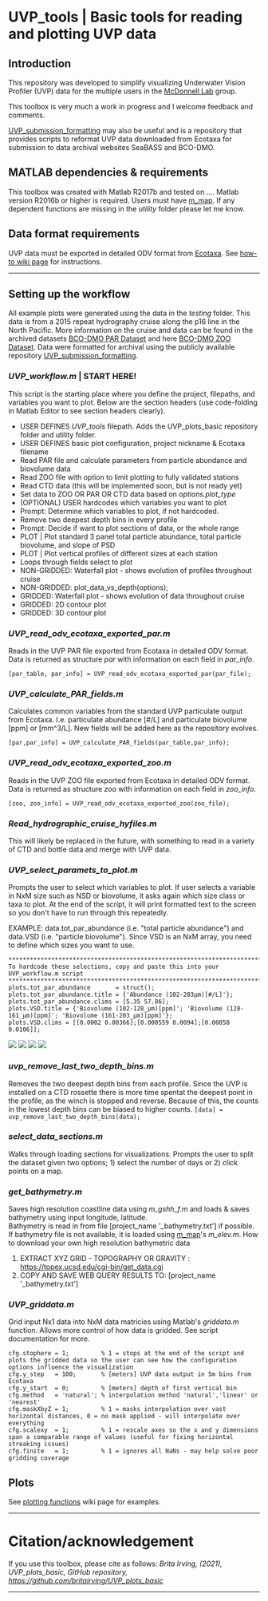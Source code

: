 # UVP_tools | Basic tools for reading and plotting UVP data
## Introduction
This repository was developed to simplify visualizing Underwater Vision Profiler (UVP) data for the multiple users in the [McDonnell Lab](https://sites.google.com/alaska.edu/mcdonnell/) group. 

This toolbox is very much a work in progress and I welcome feedback and comments.

[UVP_submission_formatting](https://github.com/britairving/UVP_submission_formatting) may also be useful and is a repository that provides scripts to reformat UVP data downloaded from Ecotaxa for submission to data archival websites SeaBASS and BCO-DMO.

## MATLAB dependencies & requirements
This toolbox was created with Matlab R2017b and tested on ....
Matlab version R2016b or higher is required.
Users must have [m_map](https://www.eoas.ubc.ca/~rich/map.html). If any dependent functions are missing in the _utility_ folder please let me know.

## Data format requirements
UVP data must be exported in detailed ODV format from [Ecotaxa](https://ecotaxa.obs-vlfr.fr/part/). See [how-to wiki page](https://github.com/britairving/UVP_plots_basic/wiki/How-to:-exporting-UVP-data-from-Ecotaxa) for instructions. 
***
## Setting up the workflow
All example plots were generated using the data in the _testing_ folder. This data is from a 2015 repeat hydrography cruise along the p16 line in the North Pacific. More information on the cruise and data can be found in the archived datasets [BCO-DMO PAR Dataset](https://www.bco-dmo.org/dataset/787432) and here [BCO-DMO ZOO Dataset](https://www.bco-dmo.org/dataset/787966). Data were formatted for archival using the publicly available repository [UVP_submission_formatting](https://github.com/britairving/UVP_submission_formatting).

### _UVP_workflow.m_ | START HERE!
This script is the starting place where you define the project, filepaths, and variables you want to plot.
Below are the section headers (use code-folding in Matlab Editor to see section headers clearly).
* USER DEFINES _UVP_tools_ filepath. Adds the UVP_plots_basic repository folder and utility folder. 
* USER DEFINES basic plot configuration, project nickname & Ecotaxa filename 
* Read PAR file and calculate parameters from particle abundance and biovolume data
* Read ZOO file with option to limit plotting to fully validated stations
* Read CTD data (this will be implemented soon, but is not ready yet)
* Set data to ZOO OR PAR OR CTD data based on _options.plot_type_ 
* (OPTIONAL) USER hardcodes which variables you want to plot
* Prompt: Determine which variables to plot, if not hardcoded. 
* Remove two deepest depth bins in every profile 
* Prompt: Decide if want to plot sections of data, or the whole range
* PLOT | Plot standard 3 panel total particle abundance, total particle biovolume, and slope of PSD
* PLOT | Plot vertical profiles of different sizes at each station
* Loops through fields select to plot
*   NON-GRIDDED: Waterfall plot - shows evolution of profiles throughout cruise
*   NON-GRIDDED: plot_data_vs_depth(options);
*   GRIDDED: Waterfall plot - shows evolution of data throughout cruise
*   GRIDDED: 2D contour plot 
*   GRIDDED: 3D contour plot 


### _UVP_read_odv_ecotaxa_exported_par.m_
Reads in the UVP PAR file exported from Ecotaxa in detailed ODV format. Data is returned as structure _par_ with information on each field in _par_info_.

```[par_table, par_info] = UVP_read_odv_ecotaxa_exported_par(par_file);```
### _UVP_calculate_PAR_fields.m_
Calculates common variables from the standard UVP particulate output from Ecotaxa. I.e. particulate abundance [#/L] and particulate biovolume [ppm] or [mm^3/L]. New fields will be added here as the repository evolves. 

```[par,par_info] = UVP_calculate_PAR_fields(par_table,par_info);```
### _UVP_read_odv_ecotaxa_exported_zoo.m_
Reads in the UVP ZOO file exported from Ecotaxa in detailed ODV format. Data is returned as structure _zoo_ with information on each field in _zoo_info_.

```[zoo, zoo_info] = UVP_read_odv_ecotaxa_exported_zoo(zoo_file);```
### _Read_hydrographic_cruise_hyfiles.m_
This will likely be replaced in the future, with something to read in a variety of CTD and bottle data and merge with UVP data.

### _UVP_select_paramets_to_plot.m_
Prompts the user to select which variables to plot. If user selects a variable in NxM size such as NSD or biovolume, it asks again which size class or taxa to plot. 
At the end of the script, it will print formatted text to the screen so you don't have to run through this repeatedly. 

EXAMPLE: data.tot_par_abundance (i.e. "total particle abundance") and data.VSD (i.e. "particle biovolume"). Since VSD is an NxM array, you need to define which sizes you want to use.
```
*********************************************************************************
To hardcode these selections, copy and paste this into your UVP_workflow.m script
*********************************************************************************
plots.tot_par_abundance       = struct();
plots.tot_par_abundance.title = {'Abundance (102-203µm)[#/L]'};
plots.tot_par_abundance.clims = [5.35 57.86];
plots.VSD.title = {'Biovolume (102-128_µm)[ppm]'; 'Biovolume (128-161_µm)[ppm]'; 'Biovolume (161-203_µm)[ppm]'};
plots.VSD.clims = [[0.0002 0.00366];[0.000559 0.0094];[0.00058 0.0106]];
```
![](https://github.com/britairving/UVP_plots_basic/blob/master/wiki/PAR_select_variables.png)
![](https://github.com/britairving/UVP_plots_basic/blob/master/wiki/PAR_select_variables_NSD.png)
![](https://github.com/britairving/UVP_plots_basic/blob/master/wiki/ZOO_select_variables.png)
![](https://github.com/britairving/UVP_plots_basic/blob/master/wiki/ZOO_select_variables_biovol.png)
### _uvp_remove_last_two_depth_bins.m_
Removes the two deepest depth bins from each profile. Since the UVP is installed on a CTD rossette there is more time spentat the deepest point in the profile, as the winch is stopped and reverse. Because of this, the counts in the lowest depth bins can be biased to higher counts. 
``[data] = uvp_remove_last_two_depth_bins(data);``

### _select_data_sections.m_
Walks through loading sections for visualizations. Prompts the user to split the dataset given two options; 1) select the number of days or 2) click points on a map. 

### _get_bathymetry.m_
Saves high resolution coastline data using _m_gshh_f.m_ and loads & saves bathymetry using input longitude, latitude.  
Bathymetry is read in from file [project_name '_bathymetry.txt'] if possible.
If bathymetry file is not available, it is loaded using [m_map]((https://www.eoas.ubc.ca/~rich/map.html))'s _m_elev.m_.
How to download your own high resolution bathymetric data
1. EXTRACT XYZ GRID - TOPOGRAPHY OR GRAVITY : https://topex.ucsd.edu/cgi-bin/get_data.cgi
2. COPY AND SAVE WEB QUERY RESULTS TO: [project_name '_bathymetry.txt']


### _UVP_griddata.m_
Grid input Nx1 data into NxM data matricies using Matlab's _griddata.m_ function.
Allows more control of how data is gridded. See script documentation for more.
```
cfg.stophere = 1;         % 1 = stops at the end of the script and plots the gridded data so the user can see how the configuration options influence the visualization
cfg.y_step   = 100;       % [meters] UVP data output in 5m bins from Ecotaxa
cfg.y_start  = 0;         % [meters] depth of first vertical bin
cfg.method   = 'natural'; % interpolation method 'natural','linear' or 'nearest'
cfg.maskXbyZ = 1;         % 1 = masks interpolation over vast horizontal distances, 0 = no mask applied - will interpolate over everything
cfg.scalexy  = 1;         % 1 = rescale axes so the x and y dimensions span a comparable range of values (useful for fixing horizontal streaking issues)
cfg.finite   = 1;         % 1 = ignores all NaNs - may help solve poor gridding coverage
```
## Plots
See [plotting functions](https://github.com/britairving/UVP_plots_basic/wiki/Plotting-functions) wiki page for examples. 

***
# Citation/acknowledgement
If you use this toolbox, please cite as follows:
_Brita Irving, (2021), UVP_plots_basic, GitHub repository, https://github.com/britairving/UVP_plots_basic_
***
